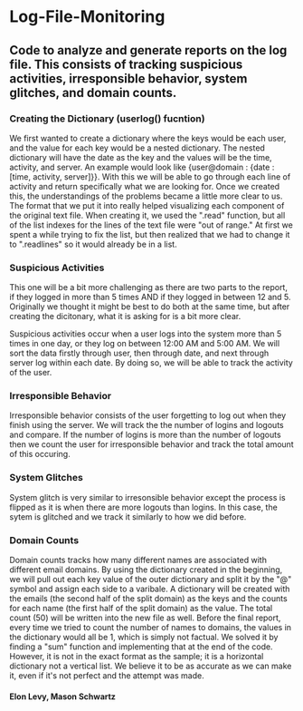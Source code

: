 # Log-File-Monitoring
## Code to analyze and generate reports on the log file. This consists of tracking suspicious activities, irresponsible behavior, system glitches, and domain counts.

### **Creating the Dictionary (userlog() fucntion)**
We first wanted to create a dictionary where the keys would be each user, and the value for each key would be a nested dictionary. The nested dictionary will have the date as the key and the values will be the time, activity, and server. An example would look like {user@domain : {date : [time, activity, server]}}. With this we will be able to go through each line of activity and return specifically what we are looking for. Once we created this, the understandings of the problems became a little more clear to us. The format that we put it into really helped visualizing each component of the original text file. When creating it, we used the ".read" function, but all of the list indexes for the lines of the text file were "out of range." At first we spent a while trying to fix the list, but then realized that we had to change it to ".readlines" so it would already be in a list. 

### **Suspicious Activities** 
This one will be a bit more challenging as there are two parts to the report, if they logged in more than 5 times AND if they logged in between 12 and 5.  Originally we thought it might be best to do both at the same time, but after creating the dicitonary, what it is asking for is a bit more clear. 

Suspicious activities occur when a user logs into the system more than 5 times in one day, or they log on between 12:00 AM and 5:00 AM. We will sort the data firstly through user, then through date, and next through server log within each date. By doing so, we will be able to track the activity of the user. 


### **Irresponsible Behavior**
Irresponsible behavior consists of the user forgetting to log out when they finish using the server. We will track the the number of logins and logouts and compare. If the number of logins is more than the number of logouts then we count the user for irresponsible behavior and track the total amount of this occuring. 

### **System Glitches**
System glitch is very similar to irresonsible behavior except the process is flipped as it is when there are more logouts than logins. In this case, the sytem is glitched and we track it similarly to how we did before. 

### **Domain Counts**
Domain counts tracks how many different names are associated with different email domains. By using the dictionary created in the beginning,  we will pull out each key value of the outer dictionary and split it by the "@" symbol and assign each side to a varibale. A dictionary will be created with the emails (the second half of the split domain) as the keys and the counts for each name (the first half of the split domain) as the value. The total count (50) will be written into the new file as well. Before the final report, every time we tried to count the number of names to domains, the values in the dictionary would all be 1, which is simply not factual. We solved it by finding a "sum" function and implementing that at the end of the code. However, it is not in the exact format as the sample; it is a horizontal dictionary not a vertical list. We believe it to be as accurate as we can make it, even if it's not perfect and the attempt was made. 

#### Elon Levy, Mason Schwartz
